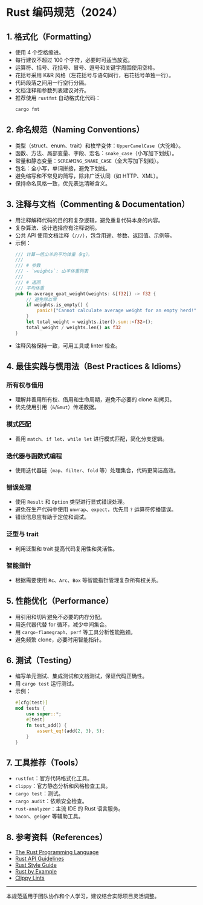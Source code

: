 # Rust 编码规范（2024）

## 1. 格式化（Formatting）
- 使用 4 个空格缩进。
- 每行建议不超过 100 个字符，必要时可适当放宽。
- 运算符、括号、花括号、冒号、逗号和关键字周围使用空格。
- 花括号采用 K&R 风格（左花括号与语句同行，右花括号单独一行）。
- 代码段落之间用一行空行分隔。
- 文档注释和参数列表建议对齐。
- 推荐使用 `rustfmt` 自动格式化代码：
  ```sh
  cargo fmt
  ```

## 2. 命名规范（Naming Conventions）
- 类型（struct、enum、trait）和枚举变体：`UpperCamelCase`（大驼峰）。
- 函数、方法、局部变量、字段、宏名：`snake_case`（小写加下划线）。
- 常量和静态变量：`SCREAMING_SNAKE_CASE`（全大写加下划线）。
- 包名：全小写，单词拼接，避免下划线。
- 避免缩写和不常见的简写，除非广泛认同（如 HTTP、XML）。
- 保持命名风格一致，优先表达清晰含义。

## 3. 注释与文档（Commenting & Documentation）
- 用注释解释代码的目的和复杂逻辑，避免重复代码本身的内容。
- 复杂算法、设计选择应有注释说明。
- 公共 API 使用文档注释（`///`），包含用途、参数、返回值、示例等。
- 示例：
  ```rust
  /// 计算一组山羊的平均体重（kg）。
  ///
  /// # 参数
  /// - `weights`: 山羊体重列表
  ///
  /// # 返回
  /// 平均体重
  pub fn average_goat_weight(weights: &[f32]) -> f32 {
      // 避免除以零
      if weights.is_empty() {
          panic!("Cannot calculate average weight for an empty herd!");
      }
      let total_weight = weights.iter().sum::<f32>();
      total_weight / weights.len() as f32
  }
  ```
- 注释风格保持一致，可用工具或 linter 检查。

## 4. 最佳实践与惯用法（Best Practices & Idioms）
### 所有权与借用
- 理解并善用所有权、借用和生命周期，避免不必要的 clone 和拷贝。
- 优先使用引用（`&`/`&mut`）传递数据。

### 模式匹配
- 善用 `match`、`if let`、`while let` 进行模式匹配，简化分支逻辑。

### 迭代器与函数式编程
- 使用迭代器链（`map`、`filter`、`fold` 等）处理集合，代码更简洁高效。

### 错误处理
- 使用 `Result` 和 `Option` 类型进行显式错误处理。
- 避免在生产代码中使用 `unwrap`、`expect`，优先用 `?` 运算符传播错误。
- 错误信息应有助于定位和调试。

### 泛型与 trait
- 利用泛型和 trait 提高代码复用性和灵活性。

### 智能指针
- 根据需要使用 `Rc`、`Arc`、`Box` 等智能指针管理复杂所有权关系。

## 5. 性能优化（Performance）
- 用引用和切片避免不必要的内存分配。
- 用迭代器代替 for 循环，减少中间集合。
- 用 `cargo-flamegraph`、`perf` 等工具分析性能瓶颈。
- 避免频繁 clone，必要时用智能指针。

## 6. 测试（Testing）
- 编写单元测试、集成测试和文档测试，保证代码正确性。
- 用 `cargo test` 运行测试。
- 示例：
  ```rust
  #[cfg(test)]
  mod tests {
      use super::*;
      #[test]
      fn test_add() {
          assert_eq!(add(2, 3), 5);
      }
  }
  ```

## 7. 工具推荐（Tools）
- `rustfmt`：官方代码格式化工具。
- `clippy`：官方静态分析和风格检查工具。
- `cargo test`：测试。
- `cargo audit`：依赖安全检查。
- `rust-analyzer`：主流 IDE 的 Rust 语言服务。
- `bacon`、`geiger` 等辅助工具。

## 8. 参考资料（References）
- [The Rust Programming Language](https://doc.rust-lang.org/book/)
- [Rust API Guidelines](https://rust-lang.github.io/api-guidelines/)
- [Rust Style Guide](https://github.com/rust-dev-tools/fmt-rfcs)
- [Rust by Example](https://doc.rust-lang.org/rust-by-example/)
- [Clippy Lints](https://rust-lang.github.io/rust-clippy/)

---

本规范适用于团队协作和个人学习，建议结合实际项目灵活调整。 
